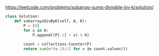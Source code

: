 <https://leetcode.com/problems/subarray-sums-divisible-by-k/solution/>
```py
class Solution:
    def subarraysDivByK(self, A, K):
        P = [0]
        for x in A:
            P.append((P[-1] + x) % K)
            
        count = collections.Counter(P)
        return sum(v*(v-1)//2 for v in count.values())
```
